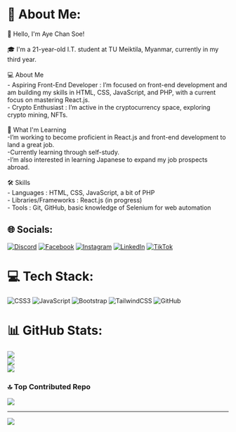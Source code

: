 # 💫 About Me:
👋 Hello, I'm Aye Chan Soe!<br><br>🎓 I'm a 21-year-old I.T. student at TU Meiktila, Myanmar, currently in my third year.<br><br>💻 About Me<br>- Aspiring Front-End Developer : I’m focused on front-end development and am building my skills in HTML, CSS, JavaScript, and PHP, with a current focus on mastering React.js.<br>- Crypto Enthusiast : I’m active in the cryptocurrency space, exploring crypto mining, NFTs.<br><br>🌱 What I'm Learning<br>-I’m working to become proficient in React.js and front-end development to land a great job.<br> -Currently learning through self-study.<br>-I’m also interested in learning Japanese to expand my job prospects abroad.<br><br>🛠️ Skills<br>- Languages : HTML, CSS, JavaScript, a bit of PHP<br>- Libraries/Frameworks : React.js (in progress)<br>- Tools : Git, GitHub, basic knowledge of Selenium for web automation


## 🌐 Socials:
[![Discord](https://img.shields.io/badge/Discord-%237289DA.svg?logo=discord&logoColor=white)](https://discord.gg/thefool.io) [![Facebook](https://img.shields.io/badge/Facebook-%231877F2.svg?logo=Facebook&logoColor=white)](https://facebook.com/jae.a.963) [![Instagram](https://img.shields.io/badge/Instagram-%23E4405F.svg?logo=Instagram&logoColor=white)](https://instagram.com/aye_chan.soe) [![LinkedIn](https://img.shields.io/badge/LinkedIn-%230077B5.svg?logo=linkedin&logoColor=white)](https://linkedin.com/in/aye-chan-soe-7a600428b) [![TikTok](https://img.shields.io/badge/TikTok-%23000000.svg?logo=TikTok&logoColor=white)](https://tiktok.com/@@AyeChanSoe191) 

# 💻 Tech Stack:
![CSS3](https://img.shields.io/badge/css3-%231572B6.svg?style=for-the-badge&logo=css3&logoColor=white) ![JavaScript](https://img.shields.io/badge/javascript-%23323330.svg?style=for-the-badge&logo=javascript&logoColor=%23F7DF1E) ![Bootstrap](https://img.shields.io/badge/bootstrap-%238511FA.svg?style=for-the-badge&logo=bootstrap&logoColor=white) ![TailwindCSS](https://img.shields.io/badge/tailwindcss-%2338B2AC.svg?style=for-the-badge&logo=tailwind-css&logoColor=white) ![GitHub](https://img.shields.io/badge/github-%23121011.svg?style=for-the-badge&logo=github&logoColor=white)
# 📊 GitHub Stats:
![](https://github-readme-stats.vercel.app/api?username=Aye-Chan-Soe&theme=dark&hide_border=true&include_all_commits=true&count_private=true)<br/>
![](https://github-readme-streak-stats.herokuapp.com/?user=Aye-Chan-Soe&theme=dark&hide_border=true)<br/>
![](https://github-readme-stats.vercel.app/api/top-langs/?username=Aye-Chan-Soe&theme=dark&hide_border=true&include_all_commits=true&count_private=true&layout=compact)

### 🔝 Top Contributed Repo
![](https://github-contributor-stats.vercel.app/api?username=Aye-Chan-Soe&limit=5&theme=dark&combine_all_yearly_contributions=true)

---
[![](https://visitcount.itsvg.in/api?id=Aye-Chan-Soe&icon=0&color=6)](https://visitcount.itsvg.in)

<!-- Proudly created with GPRM ( https://gprm.itsvg.in ) -->
